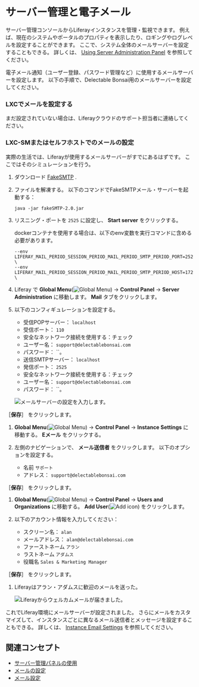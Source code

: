 # サーバー管理と電子メール

サーバー管理コンソールからLiferayインスタンスを管理・監視できます。 例えば、現在のシステムやポータルのプロパティを表示したり、ロギングやログレベルを設定することができます。 ここで、システム全体のメールサーバーを設定することもできる。 詳しくは、 [Using Server Administration Panel](https://learn.liferay.com/en/w/dxp/system-administration/using-the-server-administration-panel) を参照してください。

電子メール通知（ユーザー登録、パスワード管理など）に使用するメールサーバーを設定します。 以下の手順で、Delectable Bonsai用のメールサーバーを設定してください。

### LXCでメールを設定する

まだ設定されていない場合は、Liferayクラウドのサポート担当者に連絡してください。

### LXC-SMまたはセルフホストでのメールの設定

実際の生活では、Liferayが使用するメールサーバーがすでにあるはずです。 ここではそのシミュレーションを行う。

1. ダウンロード [FakeSMTP](http://nilhcem.com/FakeSMTP/) .

1. ファイルを解凍する。 以下のコマンドでFakeSMTPメール・サーバーを起動する：

   `java -jar fakeSMTP-2.0.jar`

1. リスニング・ポートを `2525` に設定し、 **Start server** をクリックする。

   dockerコンテナを使用する場合は、以下のenv変数を実行コマンドに含める必要があります。

   ```properties
   --env LIFERAY_MAIL_PERIOD_SESSION_PERIOD_MAIL_PERIOD_SMTP_PERIOD_PORT=2525 \
   --env LIFERAY_MAIL_PERIOD_SESSION_PERIOD_MAIL_PERIOD_SMTP_PERIOD_HOST=172.17.0.1 \
   ```


1. Liferay で **Global Menu**(![Global Menu](../../images/icon-applications-menu.png)) &rarr; **Control Panel** &rarr; **Server Administration** に移動します。 **Mail** タブをクリックします。

1. 以下のコンフィギュレーションを設定する。

   * 受信POPサーバー： `localhost`
   * 受信ポート： `110`
   * 安全なネットワーク接続を使用する：チェック
   * ユーザー名： `support@delectablebonsai.com`
   * パスワード： ``。
   * 送信SMTPサーバー： `localhost`
   * 発信ポート： `2525`
   * 安全なネットワーク接続を使用する：チェック
   * ユーザー名： `support@delectablebonsai.com`
   * パスワード： ``。

   ![メールサーバーの設定を入力します。](./server-administration-and-email/images/01.png)

［**保存**］ をクリックします。

1. **Global Menu**(![Global Menu](../../images/icon-applications-menu.png)) &rarr; **Control Panel** &rarr; **Instance Settings** に移動する。 **Eメール** をクリックする。

1. 左側のナビゲーションで、 **メール送信者** をクリックします。 以下のオプションを設定する。

   * 名前 `サポート`
   * アドレス： `support@delectablebonsai.com`

［**保存**］ をクリックします。

1. **Global Menu**(![Global Menu](../../images/icon-applications-menu.png)) &rarr; **Control Panel** &rarr; **Users and Organizations** に移動する。 **Add User**(![Add icon](../../images/icon-add.png)) をクリックします。

1. 以下のアカウント情報を入力してください：

   * スクリーン名： `alan`
   * メールアドレス： `alan@delectablebonsai.com`
   * ファーストネーム `アラン`
   * ラストネーム `アダムス`
   * 役職名 `Sales & Marketing Manager`

［**保存**］ をクリックします。

1. Liferayはアラン・アダムスに歓迎のメールを送った。

   ![Liferayからウェルカムメールが届きました。](./server-administration-and-email/images/02.png)

これでLiferay環境にメールサーバーが設定されました。 さらにメールをカスタマイズして、インスタンスごとに異なるメール送信者とメッセージを設定することもできる。 詳しくは、 [Instance Email Settings](https://learn.liferay.com/en/w/dxp/system-administration/configuring-liferay/virtual-instances/email-settings) を参照してください。

## 関連コンセプト

- [サーバー管理パネルの使用](https://learn.liferay.com/en/w/dxp/system-administration/using-the-server-administration-panel)
- [メールの設定](https://learn.liferay.com/en/w/dxp/installation-and-upgrades/setting-up-liferay/configuring-mail)
- [メール設定](https://learn.liferay.com/en/w/dxp/system-administration/configuring-liferay/virtual-instances/email-settings)
